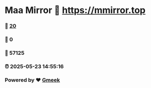 # Maa Mirror :link: https://mmirror.top 
### :page_facing_up: [20](https://mmirror.top/tag.html) 
### :speech_balloon: 0 
### :hibiscus: 57125 
### :alarm_clock: 2025-05-23 14:55:16 
### Powered by :heart: [Gmeek](https://github.com/Meekdai/Gmeek)
